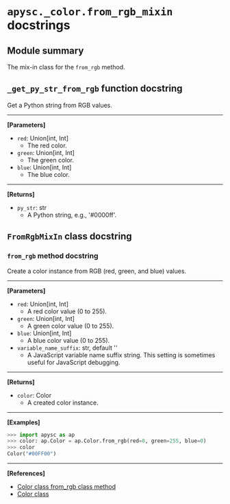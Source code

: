 # `apysc._color.from_rgb_mixin` docstrings

## Module summary

The mix-in class for the `from_rgb` method.

## `_get_py_str_from_rgb` function docstring

Get a Python string from RGB values.<hr>

**[Parameters]**

- `red`: Union[int, Int]
  - The red color.
- `green`: Union[int, Int]
  - The green color.
- `blue`: Union[int, Int]
  - The blue color.

<hr>

**[Returns]**

- `py_str`: str
  - A Python string, e.g., '#0000ff'.

## `FromRgbMixIn` class docstring

### `from_rgb` method docstring

Create a color instance from RGB (red, green, and blue) values.<hr>

**[Parameters]**

- `red`: Union[int, Int]
  - A red color value (0 to 255).
- `green`: Union[int, Int]
  - A green color value (0 to 255).
- `blue`: Union[int, Int]
  - A blue color value (0 to 255).
- `variable_name_suffix`: str, default ''
  - A JavaScript variable name suffix string. This setting is sometimes useful for JavaScript debugging.

<hr>

**[Returns]**

- `color`: Color
  - A created color instance.

<hr>

**[Examples]**

```py
>>> import apysc as ap
>>> color: ap.Color = ap.Color.from_rgb(red=0, green=255, blue=0)
>>> color
Color("#00FF00")
```

<hr>

**[References]**

- [Color class from_rgb class method](https://simon-ritchie.github.io/apysc/en/color_from_rgb.html)
- [Color class](https://simon-ritchie.github.io/apysc/en/color.html)